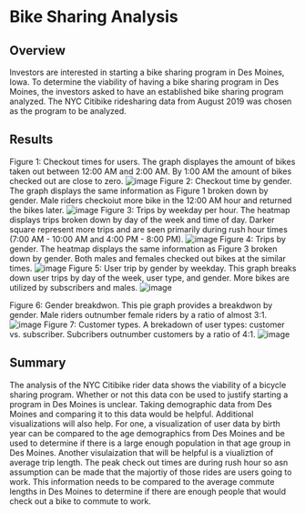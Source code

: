 # Bike Sharing Analysis
## Overview
Investors are interested in starting a bike sharing program in Des Moines, Iowa. To determine the viability of having a bike sharing program in Des Moines, the investors asked to have an established bike sharing program analyzed. The NYC Citibike ridesharing data from August 2019 was chosen as the program to be analyzed.
## Results
Figure 1: Checkout times for users. The graph displayes the amount of bikes taken out between 12:00 AM and 2:00 AM. By 1:00 AM the amount of bikes checked out are close to zero.
![image](https://user-images.githubusercontent.com/67160240/179367987-c821ece8-158f-4017-a5c7-1aea21baa2a7.png)
Figure 2: Checkout time by gender. The graph displays the same information as Figure 1 broken down by gender. Male riders checkoiut more bike in the 12:00 AM hour and returned the bikes later.
![image](https://user-images.githubusercontent.com/67160240/179368160-3a313a36-b454-4466-9d8d-b59fe261367d.png)
Figure 3: Trips by weekday per hour. The heatmap displays trips broken down by day of the week and time of day. Darker square represent more trips and are seen primarily during rush hour times (7:00 AM - 10:00 AM and 4:00 PM - 8:00 PM).
![image](https://user-images.githubusercontent.com/67160240/179370419-0b3b6586-f440-4235-a022-b853748a0c4d.png)
Figure 4: Trips by gender. The heatmap displays the same information as Figure 3 broken down by gender. Both males and females checked out bikes at the similar times.
![image](https://user-images.githubusercontent.com/67160240/179370656-29fcfadd-2b79-407c-842f-b7c37481735b.png)
Figure 5: User trip by gender by weekday. This graph breaks down user trips by day of the week, user type, and gender. More bikes are utilized by subscribers and males.
![image](https://user-images.githubusercontent.com/67160240/179370763-b07249c9-247e-46c5-80fc-41b6b8ef9f5d.png)

Figure 6: Gender breakdwon. This pie graph provides a breakdwon by gender. Male riders outnumber female riders by a ratio of almost 3:1.
![image](https://user-images.githubusercontent.com/67160240/179370894-c6dd16b9-8c3a-4223-bf53-54a09d54b9b9.png)
Figure 7:  Customer types. A brekadown of user types: customer vs. subscriber. Subcribers outnumber customers by a ratio of 4:1.
![image](https://user-images.githubusercontent.com/67160240/179370944-53fd8c42-ffe3-4047-a5be-a8e78cb194e4.png)
## Summary
The analysis of the NYC Citibike rider data shows the viability of a bicycle sharing program. Whether or not this data con be used to justify starting a program in Des Moines is unclear. Taking demographic data from Des Moines and comparing it to this data would be helpful. Additional visualizations will also help. For one, a visualization of user data by birth year can be compared to the age demographics from Des Moines and be used to determine if there is a large enough population in that age group in Des Moines. Another visulaization that will be helpful is a viualiztion of average trip length. The peak check out times are during rush hour so asn assumption can be made that the majortiy of those rides are users going to work. This information needs to be compared to the average commute lengths in Des Moines to determine if there are enough people that would check out a bike to commute to work.
